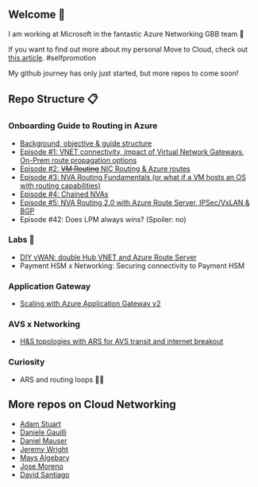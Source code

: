 ## Welcome 👋

<!--
**cynthiatreger/cynthiatreger** is a ✨ _special_ ✨ repository because its `README.md` (this file) appears on your GitHub profile.

Here are some ideas to get you started:

- 🔭 I’m currently working on ...
- 🌱 I’m currently learning ...
- 👯 I’m looking to collaborate on ...
- 🤔 I’m looking for help with ...
- 💬 Ask me about ...
- 📫 How to reach me: ...
- 😄 Pronouns: ...
- ⚡ Fun fact: ...
-->

I am working at Microsoft in the fantastic Azure Networking GBB team :star_struck:

If you want to find out more about my personal Move to Cloud, check out [this article](https://www.linkedin.com/pulse/think-azure-just-another-customer-branch-from-service-cynthia-treger/). #selfpromotion

My github journey has only just started, but more repos to come soon!

## Repo Structure :clipboard:
### Onboarding Guide to Routing in Azure
- [Background, objective & guide structure](https://github.com/cynthiatreger/az-routing-guide-intro)
- [Episode #1: VNET connectivity, impact of Virtual Network Gateways, On-Prem route propagation options](https://github.com/cynthiatreger/az-routing-guide-part1-vnet-peering-and-virtual-network-gateways)
- [Episode #2: ~~VM Routing~~ NIC Routing & Azure routes](https://github.com/cynthiatreger/az-routing-guide-ep2-nic-routing)
- [Episode #3: NVA Routing Fundamentals (or what if a VM hosts an OS with routing capabilities)](https://github.com/cynthiatreger/az-routing-guide-ep3-nva-routing-fundamentals)
- [Episode #4: Chained NVAs](https://github.com/cynthiatreger/az-routing-guide-ep4-chained-nvas)
- [Episode #5: NVA Routing 2.0 with Azure Route Server, IPSec/VxLAN & BGP](https://github.com/cynthiatreger/az-routing-guide-ep5-nva-routing-2-0)
- Episode #42: Does LPM always wins? (Spoiler: no)

### Labs :microscope:
- [DIY vWAN: double Hub VNET and Azure Route Server](https://github.com/cynthiatreger/double-hub-vnet-and-ars)
- Payment HSM x Networking: Securing connectivity to Payment HSM

### Application Gateway
- [Scaling with Azure Application Gateway v2](https://github.com/cynthiatreger/scaling-app-gw-v2)

### AVS x Networking
- [H&S topologies with ARS for AVS transit and internet breakout](https://github.com/cynthiatreger/hs-and-ars-for-avs-and-internet-connectivity)

### Curiosity
- ARS and routing loops :face_with_spiral_eyes:
## More repos on Cloud Networking

- [Adam Stuart](https://github.com/adstuart)
- [Daniele Gauilli](https://github.com/danieleg82)
- [Daniel Mauser](https://github.com/dmauser)
- [Jeremy Wright](https://github.com/jwrightazure)
- [Mays Algebary](https://github.com/malgebary)
- [Jose Moreno](https://github.com/erjosito)
- [David Santiago](https://github.com/dawlysd)
